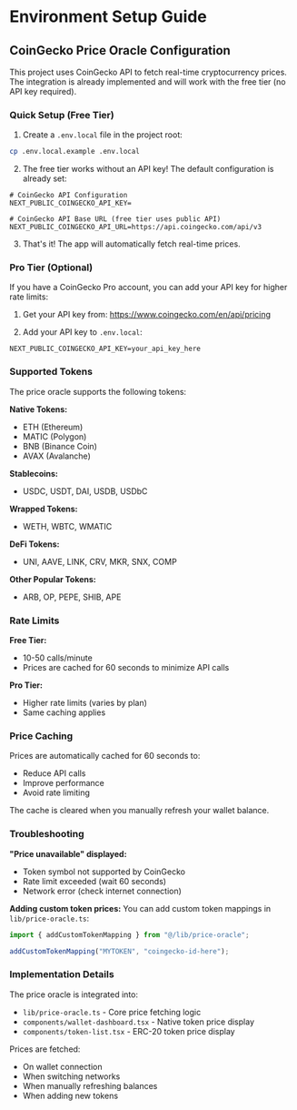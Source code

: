 # Environment Setup Guide

## CoinGecko Price Oracle Configuration

This project uses CoinGecko API to fetch real-time cryptocurrency prices. The integration is already implemented and will work with the free tier (no API key required).

### Quick Setup (Free Tier)

1. Create a `.env.local` file in the project root:

```bash
cp .env.local.example .env.local
```

2. The free tier works without an API key! The default configuration is already set:

```env
# CoinGecko API Configuration
NEXT_PUBLIC_COINGECKO_API_KEY=

# CoinGecko API Base URL (free tier uses public API)
NEXT_PUBLIC_COINGECKO_API_URL=https://api.coingecko.com/api/v3
```

3. That's it! The app will automatically fetch real-time prices.

### Pro Tier (Optional)

If you have a CoinGecko Pro account, you can add your API key for higher rate limits:

1. Get your API key from: https://www.coingecko.com/en/api/pricing

2. Add your API key to `.env.local`:

```env
NEXT_PUBLIC_COINGECKO_API_KEY=your_api_key_here
```

### Supported Tokens

The price oracle supports the following tokens:

**Native Tokens:**
- ETH (Ethereum)
- MATIC (Polygon)
- BNB (Binance Coin)
- AVAX (Avalanche)

**Stablecoins:**
- USDC, USDT, DAI, USDB, USDbC

**Wrapped Tokens:**
- WETH, WBTC, WMATIC

**DeFi Tokens:**
- UNI, AAVE, LINK, CRV, MKR, SNX, COMP

**Other Popular Tokens:**
- ARB, OP, PEPE, SHIB, APE

### Rate Limits

**Free Tier:**
- 10-50 calls/minute
- Prices are cached for 60 seconds to minimize API calls

**Pro Tier:**
- Higher rate limits (varies by plan)
- Same caching applies

### Price Caching

Prices are automatically cached for 60 seconds to:
- Reduce API calls
- Improve performance
- Avoid rate limiting

The cache is cleared when you manually refresh your wallet balance.

### Troubleshooting

**"Price unavailable" displayed:**
- Token symbol not supported by CoinGecko
- Rate limit exceeded (wait 60 seconds)
- Network error (check internet connection)

**Adding custom token prices:**
You can add custom token mappings in `lib/price-oracle.ts`:

```typescript
import { addCustomTokenMapping } from "@/lib/price-oracle";

addCustomTokenMapping("MYTOKEN", "coingecko-id-here");
```

### Implementation Details

The price oracle is integrated into:
- `lib/price-oracle.ts` - Core price fetching logic
- `components/wallet-dashboard.tsx` - Native token price display
- `components/token-list.tsx` - ERC-20 token price display

Prices are fetched:
- On wallet connection
- When switching networks
- When manually refreshing balances
- When adding new tokens

